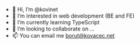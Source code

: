 - 👋 Hi, I’m @kovinet
- 👀 I’m interested in web development (BE and FE)
- 🌱 I’m currently learning TypeScript
- 💞️ I’m looking to collaborate on ...
- 📫 You can email me borut@kovacec.net

<!---
kovinet/kovinet is a ✨ special ✨ repository because its `README.md` (this file) appears on your GitHub profile.
You can click the Preview link to take a look at your changes.
--->

